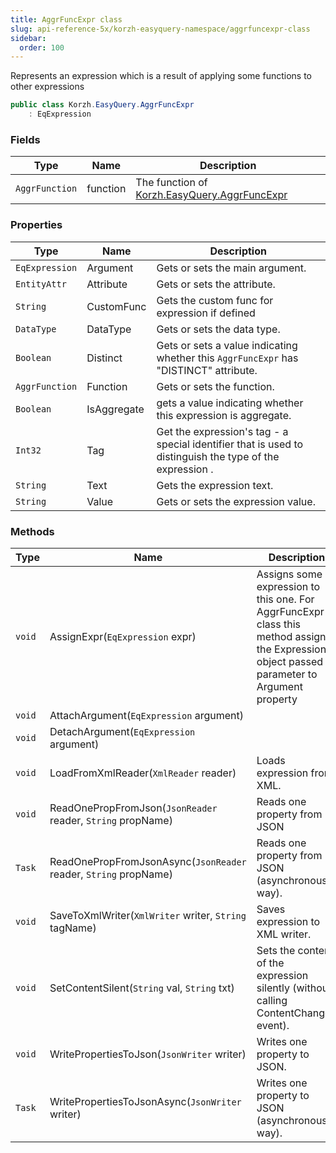 ```yaml
---
title: AggrFuncExpr class
slug: api-reference-5x/korzh-easyquery-namespace/aggrfuncexpr-class
sidebar:
  order: 100
---
```


Represents an expression which is a result of applying some functions to other expressions
```csharp
public class Korzh.EasyQuery.AggrFuncExpr
    : EqExpression

```

### Fields

| Type | Name | Description | 
| --- | --- | --- | 
| `AggrFunction` | function | The function of [Korzh.EasyQuery.AggrFuncExpr](///easyquery/docs/api-reference-5x/korzh-easyquery-namespace/aggrfuncexpr-class) | 


### Properties

| Type | Name | Description | 
| --- | --- | --- | 
| `EqExpression` | Argument | Gets or sets the main argument. | 
| `EntityAttr` | Attribute | Gets or sets the attribute. | 
| `String` | CustomFunc | Gets the custom func for expression if defined | 
| `DataType` | DataType | Gets or sets the data type. | 
| `Boolean` | Distinct | Gets or sets a value indicating whether this `AggrFuncExpr` has "DISTINCT" attribute. | 
| `AggrFunction` | Function | Gets or sets the function. | 
| `Boolean` | IsAggregate | gets a value indicating whether this expression is aggregate. | 
| `Int32` | Tag | Get the expression's tag - a special identifier that is used to distinguish the type of the expression . | 
| `String` | Text | Gets the expression text. | 
| `String` | Value | Gets or sets the expression value. | 


### Methods

| Type | Name | Description | 
| --- | --- | --- | 
| `void` | AssignExpr(`EqExpression` expr) | Assigns some expression to this one.  For AggrFuncExpr class this method assigns the Expression object passed in parameter to Argument property | 
| `void` | AttachArgument(`EqExpression` argument) |  | 
| `void` | DetachArgument(`EqExpression` argument) |  | 
| `void` | LoadFromXmlReader(`XmlReader` reader) | Loads expression from XML. | 
| `void` | ReadOnePropFromJson(`JsonReader` reader, `String` propName) | Reads one property from JSON | 
| `Task` | ReadOnePropFromJsonAsync(`JsonReader` reader, `String` propName) | Reads one property from JSON (asynchronous way). | 
| `void` | SaveToXmlWriter(`XmlWriter` writer, `String` tagName) | Saves expression to XML writer. | 
| `void` | SetContentSilent(`String` val, `String` txt) | Sets the content of the expression silently (without calling ContentChanged event). | 
| `void` | WritePropertiesToJson(`JsonWriter` writer) | Writes one property to JSON. | 
| `Task` | WritePropertiesToJsonAsync(`JsonWriter` writer) | Writes one property to JSON (asynchronous way). |
